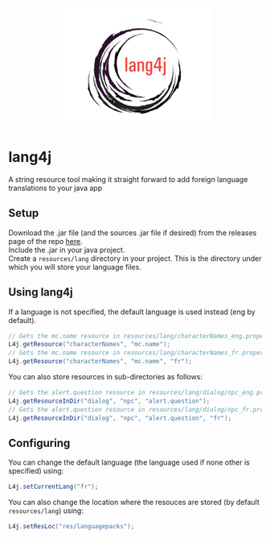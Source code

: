 <p align="center"><img src="docs/media/logo.png"/></p>

# lang4j
A string resource tool making it straight forward to add foreign language translations to your java app

## Setup
Download the .jar file (and the sources .jar file if desired) from the releases page of the repo [here](https://github.com/Kalekdan/lang4j/releases).  
Include the .jar in your java project.  
Create a ```resources/lang``` directory in your project. This is the directory under which you will store your language files.

## Using lang4j
If a language is not specified, the default language is used instead (eng by default).
~~~ java
// Gets the mc.name resource in resources/lang/characterNames_eng.properties
L4j.getResource("characterNames", "mc.name");
// Gets the mc.name resource in resources/lang/characterNames_fr.properties
L4j.getResource("characterNames", "mc.name", "fr");
~~~

You can also store resources in sub-directories as follows:
~~~ java
// Gets the alert.question resource in resources/lang/dialog/npc_eng.properties
L4j.getResourceInDir("dialog", "npc", "alert.question");
// Gets the alert.question resource in resources/lang/dialog/npc_fr.properties
L4j.getResourceInDir("dialog", "npc", "alert.question", "fr");
~~~

## Configuring
You can change the default language (the language used if none other is specified) using:
~~~ java
L4j.setCurrentLang("fr");
~~~

You can also change the location where the resouces are stored (by default ```resources/lang```) using:
~~~ java
L4j.setResLoc("res/languagepacks");
~~~